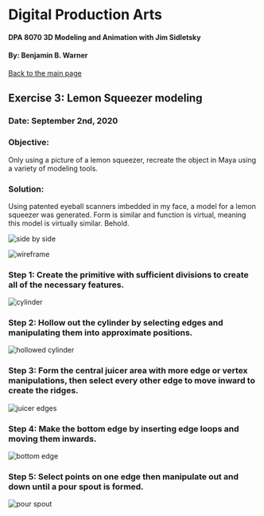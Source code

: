 # Digital Production Arts
#### DPA 8070 3D Modeling and Animation with Jim Sidletsky
#### By: Benjamin B. Warner

[Back to the main page](https://benwarnerdigitalarts.github.io/3Dworks/)

## Exercise 3: Lemon Squeezer modeling
### Date: September 2nd, 2020

### Objective:
Only using a picture of a lemon squeezer, recreate the object in Maya using a variety of modeling tools.

### Solution:
Using patented eyeball scanners imbedded in my face, a model for a lemon squeezer was generated.  Form is similar and function is virtual, meaning this model is virtually similar.  Behold.

![side by side](https://benwarnerdigitalarts.github.io/3Dworks/dpa8070/lemonJuicer/images/sideBYside.JPG)

![wireframe](https://benwarnerdigitalarts.github.io/3Dworks/dpa8070/lemonJuicer/images/6-finishedWire.JPG)

### Step 1: Create the primitive with sufficient divisions to create all of the necessary features.
![cylinder](https://benwarnerdigitalarts.github.io/3Dworks/dpa8070/lemonJuicer/images/1-cylinder.JPG)

### Step 2: Hollow out the cylinder by selecting edges and manipulating them into approximate positions.
![hollowed cylinder](https://benwarnerdigitalarts.github.io/3Dworks/dpa8070/lemonJuicer/images/2-hollowCylinder.JPG)

### Step 3: Form the central juicer area with more edge or vertex manipulations, then select every other edge to move inward to create the ridges.
![juicer edges](https://benwarnerdigitalarts.github.io/3Dworks/dpa8070/lemonJuicer/images/3-juicerEdges.JPG)

### Step 4: Make the bottom edge by inserting edge loops and moving them inwards.
![bottom edge](https://benwarnerdigitalarts.github.io/3Dworks/dpa8070/lemonJuicer/images/4-bottomEdge.JPG)

### Step 5: Select points on one edge then manipulate out and down until a pour spout is formed.
![pour spout](https://benwarnerdigitalarts.github.io/3Dworks/dpa8070/lemonJuicer/images/5-beforePour.JPG)




